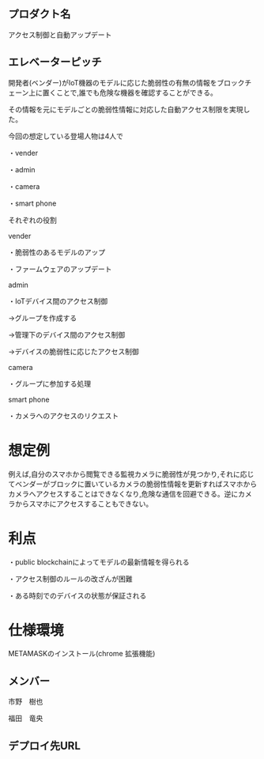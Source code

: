 ## プロダクト名


アクセス制御と自動アップデート
## エレベーターピッチ

開発者(ベンダー)がIoT機器のモデルに応じた脆弱性の有無の情報をブロックチェーン上に置くことで,誰でも危険な機器を確認することができる。

その情報を元にモデルごとの脆弱性情報に対応した自動アクセス制限を実現した。

今回の想定している登場人物は4人で

・vender

・admin

・camera

・smart phone

それぞれの役割

vender

・脆弱性のあるモデルのアップ

・ファームウェアのアップデート

admin

・IoTデバイス間のアクセス制御

->グループを作成する

->管理下のデバイス間のアクセス制御

->デバイスの脆弱性に応じたアクセス制御

camera

・グループに参加する処理

smart phone

・カメラへのアクセスのリクエスト

# 想定例

例えば,自分のスマホから閲覧できる監視カメラに脆弱性が見つかり,それに応じてベンダーがブロックに置いているカメラの脆弱性情報を更新すればスマホからカメラへアクセスすることはできなくなり,危険な通信を回避できる。逆にカメラからスマホにアクセスすることもできない。

# 利点
・public blockchainによってモデルの最新情報を得られる


・アクセス制御のルールの改ざんが困難


・ある時刻でのデバイスの状態が保証される


# 仕様環境
METAMASKのインストール(chrome 拡張機能)
<!-- 
# 使用の流れ
・Admin,Vender,camera,smart phoneのアカウントを作成
・AdminのアカウントでGroupを作成する
・camera,smart phoneをグループに追加する(Addressを入力)
・アカウントを切り替えて,adminのグループに参加するリクエストを送る(adminのアドレス,任意のmodel名)
・Adminのアカウントでグループ内のデバイスのアドレス一覧,modelのハッシュ値一覧を確認できる
・smart phoneのアドレスに切り替えて,cameraにアクセスする
->どちらもグループに属していれば許可される
・vender側で危険なモデルを登録する
・↑の処理をしようとすると危険なデバイスとしてアクセスを弾く -->


## メンバー

市野　樹也

福田　竜央

## デプロイ先URL